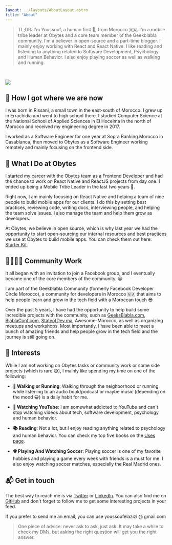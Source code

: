 ```yaml
---
layout: ../layouts/AboutLayout.astro
title: "About"
---
```


> TL;DR: I'm Youssouf, a human first 🙌, from Morocco 🇲🇦. I'm a mobile tribe leader at Obytes and a core team member of the Geekblabla community. I'm a believer in open-source and a part-time blogger. I mainly enjoy working with React and React Native. I like reading and listening to anything related to Software Development, Psychology and Human Behavior. I also enjoy playing soccer as well as walking and running.

<br/>

![](/about-images.png)

## 👶 How I got where we are now

I was born in Rissani, a small town in the east-south of Morocco. I grew up in Errachidia and went to high school there. I studied Computer Science at the National School of Applied Sciences in El Hoceima in the north of Morocco and received my engineering degree in 2017.

I worked as a Software Engineer for one year at Sopra Banking Morocco in Casablanca, then moved to Obytes as a Software Engineer working remotely and mainly focusing on the frontend side.

## 🍊 What I Do at Obytes

I started my career with the Obytes team as a Frontend Developer and had the chance to work on React Native and ReactJS projects from day one. I ended up being a Mobile Tribe Leader in the last two years 🚀.

Right now, I am mainly focusing on React Native and helping a team of nine people to build mobile apps for our clients. I do this by setting best practices, reviewing code, writing docs, interviewing people, and helping the team solve issues. I also manage the team and help them grow as developers.

At Obytes, we believe in open source, which is why last year we had the opportunity to start open-sourcing our internal resources and best practices we use at Obytes to build mobile apps. You can check them out here: [Starter Kit](https://github.com/obytes/react-native-template-obytes).

## 👨‍👨‍👧‍👦 Community Work

It all began with an invitation to join a Facebook group, and I eventually became one of the core members of the community. 😀

I am part of the Geekblabla Community (formerly Facebook Developer Circle Morocco), a community for developers in Morocco 🇲🇦 that aims to help people learn and grow in the tech field with a Moroccan touch 😎

Over the past 5 years, I have had the opportunity to help build some incredible projects with the community, such as [GeeksBlabla.com](https://GeeksBlabla.com), [BlablaConf.com](https://BlablaConf.com), [StateofDev.ma](https://StateofDev.ma), Awesome-Morocco, as well as organizing meetups and workshops. Most importantly, I have been able to meet a bunch of amazing friends and help people grow in the tech field and the journey is still going on.

## 👀 Interests

While I am not working on Obytes tasks or community work or some side projects (which is rare 😅), I mainly like spending my time on one of the following:

- **🚶 Walking or Running**: Walking through the neighborhood or running while listening to an audio book/podcast or maybe music (depending on the mood 😀) is a daily habit for me.

- **🎥 Watching YouTube**: I am somewhat addicted to YouTube and can't stop watching videos about tech, software development, psychology and human behavior.

- **📚 Reading**: Not a lot, but I enjoy reading anything related to psychology and human behavior. You can check my top five books on the [Uses page](/uses#-books).

- **⚽️ Playing And Watching Soccer**: Playing soccer is one of my favorite hobbies and playing a game every week with friends is a must for me. I also enjoy watching soccer matches, especially the Real Madrid ones.

## 📬 Get in touch

The best way to reach me is via [Twitter](https://twitter.com/ElaziziYoussouf/) or [LinkedIn](https://www.linkedin.com/in/youssouf-elazizi/). You can also find me on [GitHub](https://github.com/yjose) and don't forget to follow me to get some interesting projects in your feed.

If you prefer to send me an email, you can use youssoufelazizi @ gmail.com

> One piece of advice: never ask to ask, just ask. It may take a while to check my DMs, but asking the right question will get you the right answer.

